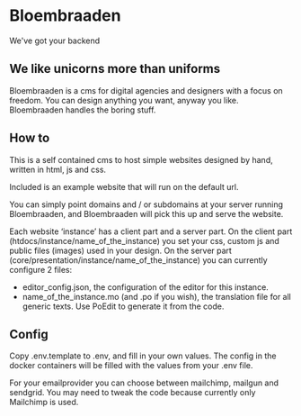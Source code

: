 # Bloembraaden
We've got your backend

## We like unicorns more than uniforms
Bloembraaden is a cms for digital agencies and designers with a focus on freedom.
You can design anything you want, anyway you like. Bloembraaden handles the boring stuff.

## How to
This is a self contained cms to host simple websites designed by hand, written in html, js and css.

Included is an example website that will run on the default url.

You can simply point domains and / or subdomains at your server running Bloembraaden, and Bloembraaden will pick this up and serve the website.

Each website ‘instance’ has a client part and a server part.
On the client part (htdocs/instance/name_of_the_instance) you set your css, custom js and public files (images) used in your design.
On the server part (core/presentation/instance/name_of_the_instance) you can currently configure 2 files:
- editor_config.json, the configuration of the editor for this instance.
- name_of_the_instance.mo (and .po if you wish), the translation file for all generic texts. Use PoEdit to generate it from the code.

## Config
Copy .env.template to .env, and fill in your own values. The config in the docker containers will be filled with the values from your .env file.

For your emailprovider you can choose between mailchimp, mailgun and sendgrid. You may need to tweak the code because currently only Mailchimp is used.
